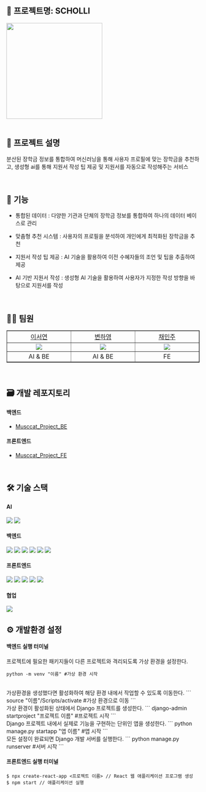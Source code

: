 ## 📍 프로젝트명: SCHOLLI

<img src="https://github.com/judymoody59/Musccat_Example/assets/108432112/b8bf2704-748e-4b22-9140-5c4692dd2db9" width="250" height="250" />
<br>
<br>


## 📒 프로젝트 설명
분산된 장학금 정보를 통합하여 머신러닝을 통해 사용자 프로필에 맞는 장학금을 추천하고, 생성형 ai를 통해 지원서 작성 팁 제공 및 지원서를 자동으로 작성해주는 서비스

<br>

## 📑 기능
- 통합된 데이터 : 다양한 기관과 단체의 장학금 정보를 통합하여 하나의 데이터 베이스로 관리

- 맞춤형 추천 시스템 : 사용자의 프로필을 분석하여 개인에게 최적화된 장학금을 추천

- 지원서 작성 팁 제공 : AI 기술을 활용하여 이전 수혜자들의 조언 및 팁을 추출하여 제공

- AI 기반 지원서 작성 : 생성형 AI 기술을 활용하여 사용자가 지정한 작성 방향을 바탕으로 지원서를 작성

<br>

## 👩‍💻 팀원

<table border="1" cellspacing="0" cellpadding="0" width="90%">
    <tr width="100%">
        <td width="10%" align="center"><a href= "https://github.com/SeoYeomm">이서연</a></td>
        <td width="10%" align="center"><a href= "https://github.com/hayong39">변하영</a></td>
        <td width="10%" align="center"><a href= "https://github.com/judymoody59" width="100px">채민주</a></td>
    </tr>
    <tr width="100%">
        <td width="10%" align="center"><img src = "https://avatars.githubusercontent.com/SeoYeomm"></td>
        <td width="10%" align="center"><img src = "https://avatars.githubusercontent.com/hayong39"/></td>
        <td width="10%" align="center"><img src = "https://avatars.githubusercontent.com/judymoody59"/></td>
    </tr>
    <tr width="100%">
        <td width="10%" align="center">AI & BE</td>
        <td width="10%" align="center">AI & BE</td>
        <td width="10%" align="center">FE</td>
   </tr>
</table>

<br>

## 🗃️ 개발 레포지토리

#### 백엔드
  - [Musccat_Project_BE](https://github.com/Musccat/Musccat_Project_BE)
#### 프론트엔드
  - [Musccat_Project_FE](https://github.com/Musccat/Musccat_Project_FE)

<br>


## 🛠️ 기술 스택

#### AI 
<img src="https://img.shields.io/badge/TensorFlow-FF6F00?style=for-the-badge&logo=TensorFlow&logoColor=white"> <img src="https://img.shields.io/badge/PyTorch-EE4C2C?style=for-the-badge&logo=PyTorch&logoColor=white"> 

#### 백엔드
<img src="https://img.shields.io/badge/Python-3776AB?style=for-the-badge&logo=Python&logoColor=white"> <img src="https://img.shields.io/badge/Django-092E20?style=for-the-badge&logo=Django&logoColor=white"> <img src="https://img.shields.io/badge/MySQL-4479A1?style=for-the-badge&logo=MySQL&logoColor=white"> <img src="https://img.shields.io/badge/Amazon RDS-527FFF?style=for-the-badge&logo=Amazon RDS&logoColor=white"> <img src="https://img.shields.io/badge/Amazon EC2-FF9900?style=for-the-badge&logo=Amazon EC2&logoColor=white"> <img src="https://img.shields.io/badge/Selenium-43B02A?style=for-the-badge&logo=Selenium&logoColor=white">

#### 프론트엔드
<img src="https://img.shields.io/badge/HTML5-E34F26?style=for-the-badge&logo=HTML5&logoColor=white"> <img src="https://img.shields.io/badge/CSS3-1572B6?style=for-the-badge&logo=CSS3&logoColor=white"> <img src="https://img.shields.io/badge/JavaScript-F7DF1E?style=for-the-badge&logo=JavaScript&logoColor=black"> <img src="https://img.shields.io/badge/React-61DAFB?style=for-the-badge&logo=React&logoColor=black"> <img src="https://img.shields.io/badge/Figma-F24E1E?style=for-the-badge&logo=Figma&logoColor=white"> 

#### 협업
<img src="https://img.shields.io/badge/GitHub-181717?style=for-the-badge&logo=GitHub&logoColor=white">

<br>

## ⚙️ 개발환경 설정

#### 백엔드 실행 터미널

프로젝트에 필요한 패키지들이 다른 프로젝트와 격리되도록 가상 환경을 설정한다.  
```
python -m venv "이름" #가상 환경 시작
```
<br>
가상환경을 생성했다면 활성화하여 해당 환경 내에서 작업할 수 있도록 이동한다.
```
source "이름"/Scripts/activate #가상 환경으로 이동
```
<br>
가상 환경이 활성화된 상태에서 Django 프로젝트를 생성한다.
```
django-admin startproject "프로젝트 이름" #프로젝트 시작
```
<br>
Django 프로젝트 내에서 실제로 기능을 구현하는 단위인 앱을 생성한다.
```
python manage.py startapp "앱 이름" #앱 시작
```
<br>
모든 설정이 완료되면 Django 개발 서버를 실행한다.
```
python manage.py runserver #서버 시작 
```

#### 프론트엔드 실행 터미널


```
$ npx create-react-app <프로젝트 이름> // React 웹 애플리케이션 프로그램 생성
$ npm start // 애플리케이션 실행
```
